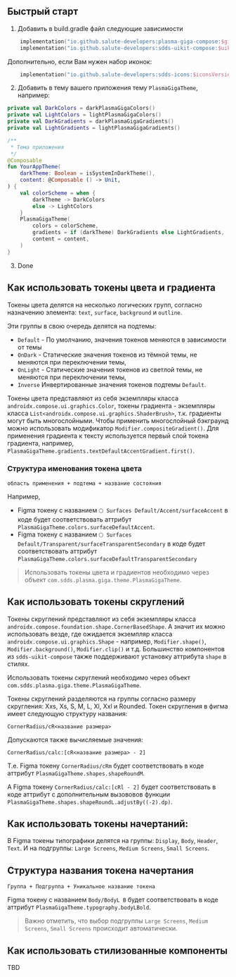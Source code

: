 ## Быстрый старт
1. Добавить в build.gradle файл следующие зависимости
```kotlin
    implementation("io.github.salute-developers:plasma-giga-compose:$gigaVersion")
    implementation("io.github.salute-developers:sdds-uikit-compose:$uikitVersion")
```

Дополнительно, если Вам нужен набор иконок:
```kotlin
    implementation("io.github.salute-developers:sdds-icons:$iconsVersion")
```

2. Добавить в тему вашего приложения тему `PlasmaGigaTheme`, например:
```kotlin
private val DarkColors = darkPlasmaGigaColors()
private val LightColors = lightPlasmaGigaColors()
private val DarkGradients = darkPlasmaGigaGradients()
private val LightGradients = lightPlasmaGigaGradients()

/**
 * Тема приложения
 */
@Composable
fun YourAppTheme(
    darkTheme: Boolean = isSystemInDarkTheme(),
    content: @Composable () -> Unit,
) {
    val colorScheme = when {
        darkTheme -> DarkColors
        else -> LightColors
    }
    PlasmaGigaTheme(
        colors = colorScheme,
        gradients = if (darkTheme) DarkGradients else LightGradients,
        content = content,
    )
}
```

3. Done

## Как использовать токены цвета и градиента
Токены цвета делятся на несколько логических групп, согласно назначению элемента: `text`, `surface`, `background` и `outline`.

Эти группы в свою очередь делятся на подтемы:
- `Default` - По умолчанию, значения токенов меняются в зависимости от темы
- `OnDark` - Статические значения токенов из тёмной темы, не меняются при переключении темы,
- `OnLight` - Статические значения токенов из светлой темы, не меняются при переключении темы,
- `Inverse` Инвертированные значения токенов подтемы `Default`.

Токены цвета представляют из себя экземпляры класса `androidx.compose.ui.graphics.Color`, токены градиента - экземпляры класса `List<androidx.compose.ui.graphics.ShaderBrush>`, т.к. градиенты могут быть многослойными.
Чтобы применить многослойный бэкграунд можно использовать модификатор `Modifier.compositeGradient()`.
Для применения градиента к тексту используется первый слой токена градиента, например, `PlasmaGigaTheme.gradients.textDefaultAccentGradient.first()`.

### Структура именования токена цвета
```
область применения + подтема + название состояния
```

Например,
- Figma токену с названием `🌕 Surfaces Default/Accent/surfaceAccent` в коде будет соответствовать аттрибут `PlasmaGigaTheme.colors.surfaceDefaultAccent`.
- Figma токену c названием `🌕 Surfaces Default/Transparent/surfaceTransparentSecondary` в коде будет соответствовать аттрибут `PlasmaGigaTheme.colors.surfaceDefaultTransparentSecondary`

>Использовать токены цвета и градиентов необходимо через объект `com.sdds.plasma.giga.theme.PlasmaGigaTheme`.

## Как использовать токены скруглений
Токены скруглений представляют из себя экземпляры класса `androidx.compose.foundation.shape.CornerBasedShape`. А значит их можно использовать везде, где ожидается экземпляр класса `androidx.compose.ui.graphics.Shape` - например, `Modifier.shape()`, `Modifier.background()`, `Modifier.clip()` и т.д.
 Большинство компонентов из `sdds-uikit-compose` также поддерживают установку аттрибута `shape` в стилях.

Использовать токены скруглений необходимо через объект `com.sdds.plasma.giga.theme.PlasmaGigaTheme`.

Токены скруглений разделяются на группы согласно размеру скругления: Xxs, Xs, S, M, L, Xl, Xxl и Rounded. Токен скругления в фигма имеет следующую структуру названия:
```
CornerRadius/cR<название размера>
```

Допускаются также вычисляемые значения:
```
CornerRadius/calc:[cR<название размера> - 2]
```

Т.е. Figma токену `CornerRadius/cRm` будет соответствовать в коде аттрибут `PlasmaGigaTheme.shapes.shapeRoundM`.

А Figma токену `CornerRadius/calc:[cRl - 2]` будет соответствовать в коде аттрибут с дополнительным вызововов функции `PlasmaGigaTheme.shapes.shapeRoundL.adjustBy((-2).dp)`.


## Как использовать токены начертаний:
В Figma токены типографики делятся на группы: `Display`, `Body`, `Header`, `Text`.
И на подгруппы: `Large Screens`, `Medium Screens`, `Small Screens`.

## Структура названия токена начертания
```
Группа + Подгруппа + Уникальное название токена
```

Figma токену с названием `Body/BodyL B` будет соответствовать в коде аттрибут `PlasmaGigaTheme.typography.bodyLBold`.

>Важно отметить, что выбор подгруппы `Large Screens`, `Medium Screens`, `Small Screens` происходит автоматически.


## Как использовать стилизованные компоненты
TBD
